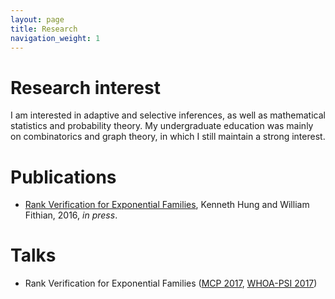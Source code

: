 ```yaml
---
layout: page
title: Research
navigation_weight: 1
---
```

# Research interest

I am interested in adaptive and selective inferences, as well as mathematical statistics and probability theory. My undergraduate education was mainly on combinatorics and graph theory, in which I still maintain a strong interest.

# Publications

- [Rank Verification for Exponential Families](http://arxiv.org/abs/1610.03944), Kenneth Hung and William Fithian, 2016, *in press*.

# Talks

- Rank Verification for Exponential Families ([MCP 2017](http://www.mcp-conference.org/hp/2017/), [WHOA-PSI 2017](http://www.math.wustl.edu/%7Ekuffner/WHOA-PSI-2.html))